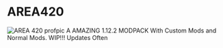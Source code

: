 # AREA420
![AREA 420 profpic](https://github.com/hackribs/AREA420/assets/48854364/41867388-94b1-4d38-96f9-eff32a095037)
A AMAZING 1.12.2  MODPACK With Custom Mods and Normal Mods. WIP!!! Updates Often 
